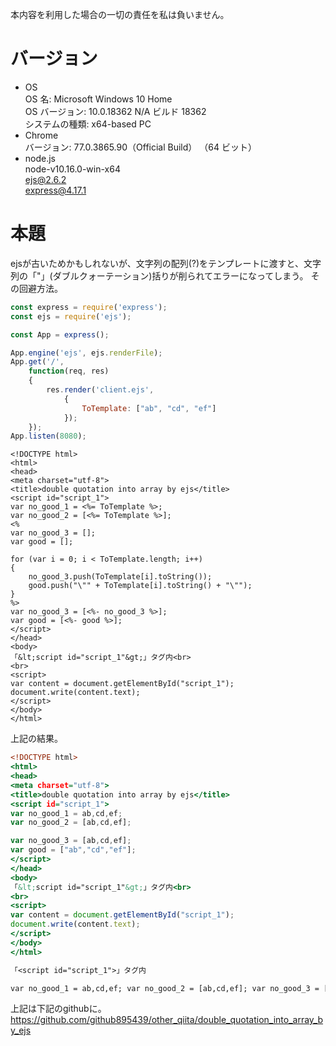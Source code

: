 本内容を利用した場合の一切の責任を私は負いません。

# バージョン
- OS  
OS 名:                  Microsoft Windows 10 Home  
OS バージョン:          10.0.18362 N/A ビルド 18362   
システムの種類:         x64-based PC  
- Chrome  
バージョン: 77.0.3865.90（Official Build） （64 ビット）
- node.js  
node-v10.16.0-win-x64  
ejs@2.6.2  
express@4.17.1  

# 本題
ejsが古いためかもしれないが、文字列の配列(?)をテンプレートに渡すと、文字列の「"」(ダブルクォーテーション)括りが削られてエラーになってしまう。
その回避方法。

```Javascript:server.js
const express = require('express');
const ejs = require('ejs');

const App = express();

App.engine('ejs', ejs.renderFile);
App.get('/',
    function(req, res)
    {
        res.render('client.ejs',
            {
                ToTemplate: ["ab", "cd", "ef"]
            });
    });
App.listen(8080);
```

```Javascript:views/client.ejs
<!DOCTYPE html>
<html>
<head>
<meta charset="utf-8">
<title>double quotation into array by ejs</title>
<script id="script_1">
var no_good_1 = <%= ToTemplate %>;
var no_good_2 = [<%= ToTemplate %>];
<%
var no_good_3 = [];
var good = [];

for (var i = 0; i < ToTemplate.length; i++)
{
    no_good_3.push(ToTemplate[i].toString());
    good.push("\"" + ToTemplate[i].toString() + "\"");
}
%>
var no_good_3 = [<%- no_good_3 %>];
var good = [<%- good %>];
</script>
</head>
<body>
「&lt;script id="script_1"&gt;」タグ内<br>
<br>
<script>
var content = document.getElementById("script_1");
document.write(content.text);
</script>
</body>
</html>
```

上記の結果。

```HTML:out.htm
<!DOCTYPE html>
<html>
<head>
<meta charset="utf-8">
<title>double quotation into array by ejs</title>
<script id="script_1">
var no_good_1 = ab,cd,ef;
var no_good_2 = [ab,cd,ef];

var no_good_3 = [ab,cd,ef];
var good = ["ab","cd","ef"];
</script>
</head>
<body>
「&lt;script id="script_1"&gt;」タグ内<br>
<br>
<script>
var content = document.getElementById("script_1");
document.write(content.text);
</script>
</body>
</html>
```

```TEXT:display.txt
「<script id="script_1">」タグ内

var no_good_1 = ab,cd,ef; var no_good_2 = [ab,cd,ef]; var no_good_3 = [ab,cd,ef]; var good = ["ab","cd","ef"];
```

上記は下記のgithubに。
https://github.com/github895439/other_qiita/double_quotation_into_array_by_ejs
